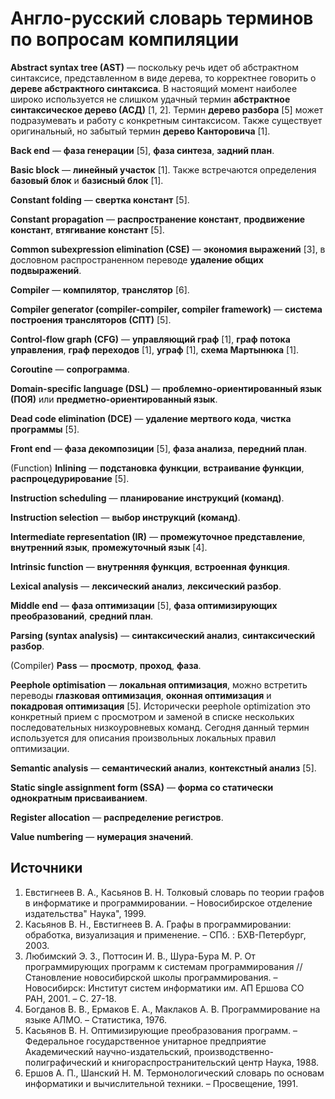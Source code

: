 # Англо-русский словарь терминов по вопросам компиляции

**Abstract syntax tree (AST)** — поскольку речь идет об абстрактном синтаксисе, представленном в виде дерева, то корректнее говорить о **дереве абстрактного синтаксиса**. В настоящий момент наиболее широко используется не слишком удачный термин **абстрактное синтаксическое дерево (АСД)** [1, 2]. Термин **дерево разбора** [5] может подразумевать и работу с конкретным синтаксисом. Также существует оригинальный, но забытый термин **дерево Канторовича** [1].

**Back end** — **фаза генерации** [5], **фаза синтеза**, **задний план**.

**Basic block** — **линейный участок** [1]. Также встречаются определения **базовый блок** и **базисный блок** [1].

**Constant folding** — **свертка констант** [5].

**Constant propagation** — **распространение констант**, **продвижение констант**, **втягивание констант** [5].

**Common subexpression elimination (CSE)** — **экономия выражений** [3], в дословном распространенном переводе **удаление общих подвыражений**.

**Compiler** — **компилятор**, **транслятор** [6].

**Compiler generator (compiler-compiler, compiler framework)** — **система построения трансляторов (СПТ)** [5].

**Control-flow graph (CFG)** — **управляющий граф** [1], **граф потока управления**, **граф переходов** [1], **уграф** [1], **схема Мартынюка** [1].

**Coroutine** — **сопрограмма**.

**Domain-specific language (DSL)** — **проблемно-ориентированный язык (ПОЯ)** или **предметно-ориентированный язык**.

**Dead code elimination (DCE)** — **удаление мертвого кода**, **чистка программы** [5].

**Front end** — **фаза декомпозиции** [5], **фаза анализа**, **передний план**.

(Function) **Inlining** — **подстановка функции**, **встраивание функции**, **распроцедурирование** [5].

**Instruction scheduling** — **планирование инструкций (команд)**. 

**Instruction selection** — **выбор инструкций (команд)**.

**Intermediate representation (IR)** — **промежуточное представление**, **внутренний язык**, **промежуточный язык** [4].

**Intrinsic function** — **внутренняя функция**, **встроенная функция**.

**Lexical analysis** — **лексический анализ**, **лексический разбор**.

**Middle end** — **фаза оптимизации** [5],  **фаза оптимизирующих преобразований**, **средний план**.

**Parsing (syntax analysis)** — **синтаксический анализ**, **синтаксический разбор**.

(Compiler) **Pass** — **просмотр**, **проход**, **фаза**.

**Peephole optimisation** — **локальная оптимизация**, можно встретить переводы **глазковая оптимизация**, **оконная оптимизация** и **покадровая оптимизация** [5]. Исторически peephole optimization это конкретный прием с просмотром и заменой в списке нескольких последовательных низкоуровневых команд. Сегодня данный термин используется для описания произвольных локальных правил  оптимизации.

**Semantic analysis** — **семантический анализ**, **контекстный анализ** [5].

**Static single assignment form (SSA)** — **форма со статически однократным присваиванием**.

**Register allocation** — **распределение регистров**.

**Value numbering** — **нумерация значений**.

## Источники

1. Евстигнеев В. А., Касьянов В. Н. Толковый словарь по теории графов в информатике и программировании. – Новосибирское отделение издательства" Наука", 1999.
2. Касьянов В. Н., Евстигнеев В. А. Графы в программировании: обработка, визуализация и применение. – СПб. : БХВ-Петербург, 2003.
3. Любимский Э. З., Поттосин И. В., Шура-Бура М. Р. От программирующих программ к системам программирования //Становление новосибирской школы программирования. – Новосибирск: Институт систем информатики им. АП Ершова СО РАН, 2001. – С. 27-18.
4. Богданов В. В., Ермаков Е. А., Маклаков А. В. Программирование на языке АЛМО. – Статистика, 1976.
5. Касьянов В. Н. Оптимизирующие преобразования программ. – Федеральное государственное унитарное предприятие Академический научно-издательский, производственно-полиграфический и книгораспространительский центр Наука, 1988.
6. Ершов А. П., Шанский Н. М. Термонологический словарь по основам информатики и вычислительной техники. – Просвещение, 1991.

